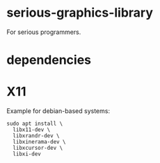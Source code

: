 # serious-graphics-library

For serious programmers.

# dependencies

# X11

Example for debian-based systems:

```shell
sudo apt install \
  libx11-dev \
  libxrandr-dev \
  libxinerama-dev \
  libxcursor-dev \
  libxi-dev
```
